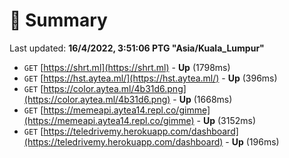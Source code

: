 # 📖 Summary
Last updated: **16/4/2022, 3:51:06 PTG "Asia/Kuala_Lumpur"**

- `GET` [https://shrt.ml](https://shrt.ml) - **Up** (1798ms)
- `GET` [https://hst.aytea.ml/](https://hst.aytea.ml/) - **Up** (396ms)
- `GET` [https://color.aytea.ml/4b31d6.png](https://color.aytea.ml/4b31d6.png) - **Up** (1668ms)
- `GET` [https://memeapi.aytea14.repl.co/gimme](https://memeapi.aytea14.repl.co/gimme) - **Up** (3152ms)
- `GET` [https://teledrivemy.herokuapp.com/dashboard](https://teledrivemy.herokuapp.com/dashboard) - **Up** (196ms)
